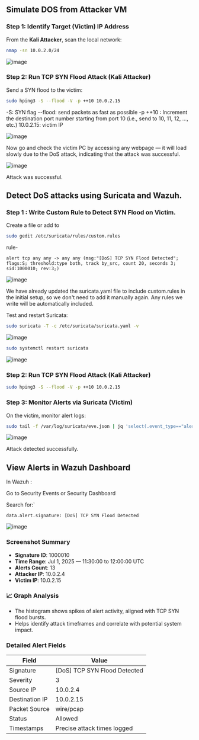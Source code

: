 ## Simulate DOS from Attacker VM

###  Step 1: Identify Target (Victim) IP Address

From the **Kali Attacker**, scan the local network:

```bash
nmap -sn 10.0.2.0/24
```

![image](https://github.com/user-attachments/assets/2c227bcb-c4d2-42d7-b654-8785532b0bca)

### Step 2: Run TCP SYN Flood Attack (Kali Attacker)

Send a SYN flood to the victim:

```bash
sudo hping3 -S --flood -V -p ++10 10.0.2.15
```
-S: SYN flag
--flood: send packets as fast as possible
 -p ++10 : Increment the destination port number starting from port 10 (i.e., send to 10, 11, 12, ..., etc.)
10.0.2.15: victim IP

![image](https://github.com/user-attachments/assets/fcebde83-e103-4422-ab63-0d30c80a273f)

Now go and check the victim PC by accessing any webpage — it will load slowly due to the DoS attack, indicating that the attack was successful.

![image](https://github.com/user-attachments/assets/d5e13fb4-e6f8-471d-a293-b81e9cd29acd)

Attack was successful.

## Detect DoS attacks using Suricata and Wazuh.

### Step 1 : Write Custom Rule to Detect SYN Flood on Victim.

Create a file or add to

```bash
sudo gedit /etc/suricata/rules/custom.rules
```
rule-

```rule
alert tcp any any -> any any (msg:"[DoS] TCP SYN Flood Detected"; flags:S; threshold:type both, track by_src, count 20, seconds 3; sid:1000010; rev:3;)
```

![image](https://github.com/user-attachments/assets/dd045882-4cff-42d6-9a5e-ca5cca0a0664)

We have already updated the suricata.yaml file to include custom.rules in the initial setup, so we don't need to add it manually again. Any rules we write will be automatically included.

Test and restart Suricata:

```bash
sudo suricata -T -c /etc/suricata/suricata.yaml -v
```

![image](https://github.com/user-attachments/assets/8d697932-397c-4645-ae91-a1ffd2f7b480)

```bash
sudo systemctl restart suricata
```
![image](https://github.com/user-attachments/assets/f107c4ea-4caa-4b7e-a693-41128c3cfacf)

### Step 2: Run TCP SYN Flood Attack (Kali Attacker)

```bash
sudo hping3 -S --flood -V -p ++10 10.0.2.15
```

### Step 3: Monitor Alerts via Suricata (Victim)

On the victim, monitor alert logs:

```bash
sudo tail -f /var/log/suricata/eve.json | jq 'select(.event_type=="alert")'
```

![image](https://github.com/user-attachments/assets/62685b3f-cba9-47a3-91b2-c9b1c9cb8259)

Attack detected successfully.


## View Alerts in Wazuh Dashboard

In Wazuh :

Go to Security Events or Security Dashboard

Search for:`

```
data.alert.signature: [DoS] TCP SYN Flood Detected
```

![image](https://github.com/user-attachments/assets/4b7c2c2e-d077-4258-934f-6c88efe7bc25)


### Screenshot Summary

- **Signature ID**: 1000010
- **Time Range**: Jul 1, 2025 — 11:30:00 to 12:00:00 UTC
- **Alerts Count**: 13
- **Attacker IP**: 10.0.2.4
- **Victim IP**: 10.0.2.15

### 📈 Graph Analysis

- The histogram shows spikes of alert activity, aligned with TCP SYN flood bursts.
- Helps identify attack timeframes and correlate with potential system impact.

### Detailed Alert Fields

| Field | Value |
|-------|-------|
| Signature | [DoS] TCP SYN Flood Detected |
| Severity | 3 |
| Source IP | 10.0.2.4 |
| Destination IP | 10.0.2.15 |
| Packet Source | wire/pcap |
| Status | Allowed |
| Timestamps | Precise attack times logged |
